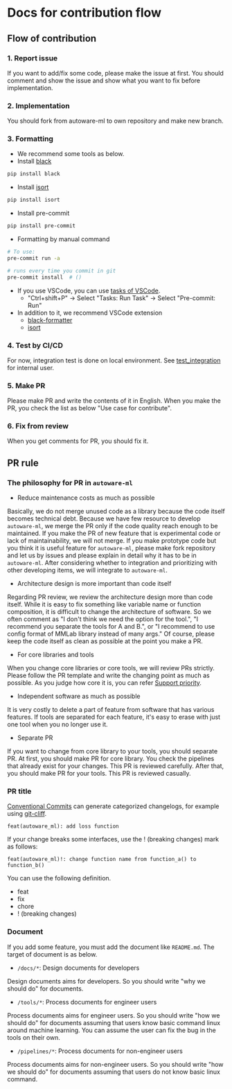 # Docs for contribution flow
## Flow of contribution
### 1. Report issue

If you want to add/fix some code, please make the issue at first.
You should comment and show the issue and show what you want to fix  before implementation.

### 2. Implementation

You should fork from autoware-ml to own repository and make new branch.

### 3. Formatting

- We recommend some tools as below.
- Install [black](https://github.com/psf/black)

```sh
pip install black
```

- Install [isort](https://github.com/PyCQA/isort)

```sh
pip install isort
```

- Install pre-commit

```sh
pip install pre-commit
```

- Formatting by manual command

```sh
# To use:
pre-commit run -a

# runs every time you commit in git
pre-commit install  # ()
```

- If you use VSCode, you can use [tasks of VSCode](https://github.com/tier4/autoware-ml/blob/main/.vscode/tasks.json).
  - "Ctrl+shift+P" -> Select "Tasks: Run Task" -> Select "Pre-commit: Run"
- In addition to it, we recommend VSCode extension
  - [black-formatter](https://marketplace.visualstudio.com/items?itemName=ms-python.black-formatter)
  - [isort](https://marketplace.visualstudio.com/items?itemName=ms-python.isort)

### 4. Test by CI/CD

For now, integration test is done on local environment.
See [test_integration](/tools/test_integration) for internal user.

### 5. Make PR

Please make PR and write the contents of it in English.
When you make the PR, you check the list as below "Use case for contribute".

### 6. Fix from review

When you get comments for PR, you should fix it.

## PR rule
### The philosophy for PR in `autoware-ml`

- Reduce maintenance costs as much as possible

Basically, we do not merge unused code as a library because the code itself becomes technical debt.
Because we have few resource to develop `autoware-ml`, we merge the PR only if the code quality reach enough to be maintained.
If you make the PR of new feature that is experimental code or lack of maintainability, we will not merge.
If you make prototype code but you think it is useful feature for `autoware-ml`, please make fork repository and let us by issues and please explain in detail why it has to be in `autoware-ml`.
After considering whether to integration and prioritizing with other developing items, we will integrate to `autoware-ml`.

- Architecture design is more important than code itself

Regarding PR review, we review the architecture design more than code itself.
While it is easy to fix something like variable name or function composition, it is difficult to change the architecture of software.
So we often comment as "I don't think we need the option for the tool.", "I recommend you separate the tools for A and B.", or "I recommend to use config format of MMLab library instead of many args."
Of course, please keep the code itself as clean as possible at the point you make a PR.

- For core libraries and tools

When you change core libraries or core tools, we will review PRs strictly.
Please follow the PR template and write the changing point as much as possible.
As you judge how core it is, you can refer [Support priority](https://github.com/tier4/autoware-ml/blob/main/docs/design/autoware_ml_design.md#support-priority).

- Independent software as much as possible

It is very costly to delete a part of feature from software that has various features.
If tools are separated for each feature, it's easy to erase with just one tool when you no longer use it.

- Separate PR

If you want to change from core library to your tools, you should separate PR.
At first, you should make PR for core library.
You check the pipelines that already exist for your changes.
This PR is reviewed carefully.
After that, you should make PR for your tools.
This PR is reviewed casually.

### PR title

[Conventional Commits](https://www.conventionalcommits.org/en/v1.0.0/) can generate categorized changelogs, for example using [git-cliff](https://github.com/orhun/git-cliff).

```
feat(autoware_ml): add loss function
```

If your change breaks some interfaces, use the ! (breaking changes) mark as follows:

```
feat(autoware_ml)!: change function name from function_a() to function_b()
```

You can use the following definition.

- feat
- fix
- chore
- ! (breaking changes)

### Document

If you add some feature, you must add the document like `README.md`.
The target of document is as below.

- `/docs/*`: Design documents for developers

Design documents aims for developers.
So you should write "why we should do" for documents.

- `/tools/*`: Process documents for engineer users

Process documents aims for engineer users.
So you should write "how we should do" for documents assuming that users know basic command linux around machine learning.
You can assume the user can fix the bug in the tools on their own.

- `/pipelines/*`: Process documents for non-engineer users

Process documents aims for non-engineer users.
So you should write "how we should do" for documents assuming that users do not know basic linux command.
